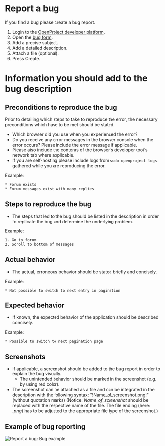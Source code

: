 # Report a bug

If you find a bug please create a bug report.

1. Login to the [OpenProject developer platform](https://community.openproject.com/login).
2. Open the [bug form](https://community.openproject.com/projects/openproject/work_packages/new?type=1).
3. Add a precise subject.
3. Add a detailed description.
4. Attach a file (optional).
5. Press Create.


# Information you should add to the bug description

## Preconditions to reproduce the bug

Prior to detailing which steps to take to reproduce the error, the necessary preconditions which have to be met should be stated.
* Which browser did you use when you experienced the error?
* Do you receive any error messages in the browser console when the error occurs? Please include the error message if applicable.
* Please also include the contents of the browser's developer tool's network tab where applicable.
* If you are self-hosting please include logs from `sudo openproject logs` gathered while you are reproducing the error.

Example:

```
* Forum exists
* Forum messages exist with many replies
```

## Steps to reproduce the bug

* The steps that led to the bug should be listed in the description in order to replicate the bug and determine the underlying problem.

Example:

```
1. Go to forum
2. Scroll to bottom of messages
```

## Actual behavior

* The actual, erroneous behavior should be stated briefly and concisely.

Example:

```
* Not possible to switch to next entry in pagination
```

## Expected behavior

* If known, the expected behavior of the application should be described concisely.

Example:

```
* Possible to switch to next pagination page
```

## Screenshots

* If applicable, a screenshot should be added to the bug report in order to explain the bug visually.
  * The unintended behavior should be marked in the screenshot (e.g. by using red color).
* The screenshot can be attached as a file and can be integrated in the description with the following syntax: "!Name_of_screenshot.png!" (without quotation marks)
(Notice: *Name_of_screenshot* should be replaced with the respective name of the file. The file ending (here: *.png*) has to be adjusted to the appropriate file type of the screenshot.)

## Example of bug reporting

![Report a bug: Bug example](https://openproject.org/wp-content/uploads/2014/09/Forum-bug1.png "Report a bug: Bug example")
